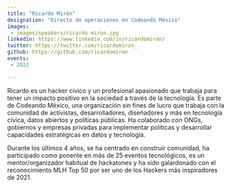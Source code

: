 ```yaml
---
title: "Ricardo Mirón"
designation: "Directo de operaciones en Codeando México"
images:
 - images/speakers/ricardo-miron.jpg
linkedin: https://www.linkedin.com/in/ricardomiron/
twitter: https://twitter.com/ricardomiron_
github: https://github.com/ricardomiron
events:
 - 2022

---
```


Ricardo es un hacker cívico y un profesional apasionado que trabaja para tener un impacto positivo en la sociedad a través de la tecnología. Es parte de Codeando México, una organización sin fines de lucro que trabaja con la comunidad de activistas, desarrolladores, diseñadores y más en tecnología cívica, datos abiertos y políticas públicas. Ha colaborado con ONGs, gobiernos y empresas privadas para implementar políticas y desarrollar capacidades estratégicas en datos y tecnología.

Durante los últimos 4 años, se ha centrado en construir comunidad, ha participado como ponente en más de 25 eventos tecnológicos, es un mentor/organizador habitual de hackatones y ha sido galardonado con el reconocimiento MLH Top 50 por ser uno de los Hackers más inspiradores de 2021.